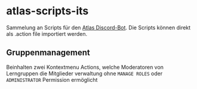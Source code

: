 # atlas-scripts-its
Sammelung an Scripts für den [Atlas Discord-Bot](https://atlas.bot).
Die Scripts können direkt als .action file importiert werden.

## Gruppenmanagement
Beinhalten zwei Kontextmenu Actions, welche Moderatoren von Lerngruppen die Mitglieder verwaltung ohne `MANAGE ROLES` oder `ADMINISTRATOR` Permission ermöglicht

